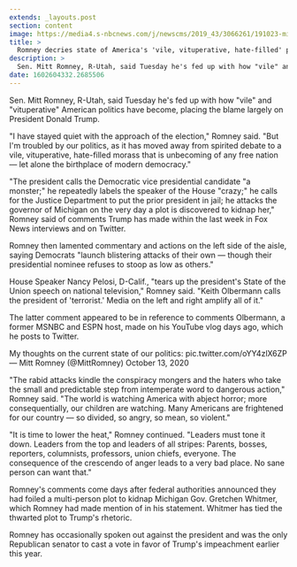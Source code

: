 ```yaml
--- 
extends: _layouts.post 
section: content 
image: https://media4.s-nbcnews.com/j/newscms/2019_43/3066261/191023-mitt-romney-ew-354p_c77d2968ce9850c2647d31469de00994.nbcnews-fp-1200-630.jpg 
title: > 
  Romney decries state of America's 'vile, vituperative, hate-filled' politics, puts blame largely on Trump 
description: > 
  Sen. Mitt Romney, R-Utah, said Tuesday he's fed up with how "vile" and "vituperative" American politics have become, placing the blame largely on President Donald Trump.House Speaker Nancy Pelosi, D-Calif., "tears up the president's State of the Union speech on national television," Romney said.Leaders from the top and leaders of all stripes: Parents, bosses, reporters, columnists, professors, union chiefs, everyone.Gretchen Whitmer, which Romney had made mention of in his statement.Romney has occasionally spoken out against the president and was the only Republican senator to cast a vote in favor of Trump's impeachment earlier this year. 
date: 1602604332.2685506 
--- 
```

Sen. Mitt Romney, R-Utah, said Tuesday he's fed up with how "vile" and "vituperative" American politics have become, placing the blame largely on President Donald Trump.

"I have stayed quiet with the approach of the election," Romney said. "But I'm troubled by our politics, as it has moved away from spirited debate to a vile, vituperative, hate-filled morass that is unbecoming of any free nation — let alone the birthplace of modern democracy."

"The president calls the Democratic vice presidential candidate "a monster;" he repeatedly labels the speaker of the House "crazy;" he calls for the Justice Department to put the prior president in jail; he attacks the governor of Michigan on the very day a plot is discovered to kidnap her," Romney said of comments Trump has made within the last week in Fox News interviews and on Twitter.

Romney then lamented commentary and actions on the left side of the aisle, saying Democrats "launch blistering attacks of their own — though their presidential nominee refuses to stoop as low as others."

House Speaker Nancy Pelosi, D-Calif., "tears up the president's State of the Union speech on national television," Romney said. "Keith Olbermann calls the president of 'terrorist.' Media on the left and right amplify all of it."

The latter comment appeared to be in reference to comments Olbermann, a former MSNBC and ESPN host, made on his YouTube vlog days ago, which he posts to Twitter.

My thoughts on the current state of our politics: pic.twitter.com/oYY4zlX6ZP — Mitt Romney (@MittRomney) October 13, 2020

"The rabid attacks kindle the conspiracy mongers and the haters who take the small and predictable step from intemperate word to dangerous action," Romney said. "The world is watching America with abject horror; more consequentially, our children are watching. Many Americans are frightened for our country — so divided, so angry, so mean, so violent."

"It is time to lower the heat," Romney continued. "Leaders must tone it down. Leaders from the top and leaders of all stripes: Parents, bosses, reporters, columnists, professors, union chiefs, everyone. The consequence of the crescendo of anger leads to a very bad place. No sane person can want that."

Romney's comments come days after federal authorities announced they had foiled a multi-person plot to kidnap Michigan Gov. Gretchen Whitmer, which Romney had made mention of in his statement. Whitmer has tied the thwarted plot to Trump's rhetoric.

Romney has occasionally spoken out against the president and was the only Republican senator to cast a vote in favor of Trump's impeachment earlier this year.